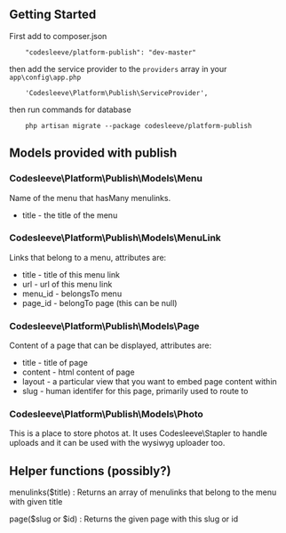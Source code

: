 
## Getting Started

First add to composer.json

```
	"codesleeve/platform-publish": "dev-master"
```

then add the service provider to the `providers` array in your `app\config\app.php`

```
	'Codesleeve\Platform\Publish\ServiceProvider',
```

then run commands for database

```
	php artisan migrate --package codesleeve/platform-publish
```


## Models provided with publish

### Codesleeve\Platform\Publish\Models\Menu

Name of the menu that hasMany menulinks.

 * title - the title of the menu

### Codesleeve\Platform\Publish\Models\MenuLink

Links that belong to a menu, attributes are:

 * title - title of this menu link
 * url - url of this menu link
 * menu_id - belongsTo menu
 * page_id - belongTo page (this can be null)

### Codesleeve\Platform\Publish\Models\Page

Content of a page that can be displayed, attributes are:

 * title - title of page
 * content - html content of page
 * layout - a particular view that you want to embed page content within
 * slug - human identifer for this page, primarily used to route to


### Codesleeve\Platform\Publish\Models\Photo

This is a place to store photos at. It uses Codesleeve\Stapler to handle uploads
and it can be used with the wysiwyg uploader too.


## Helper functions (possibly?)

menulinks($title)
: Returns an array of menulinks that belong to the menu with given title

page($slug or $id)
: Returns the given page with this slug or id
